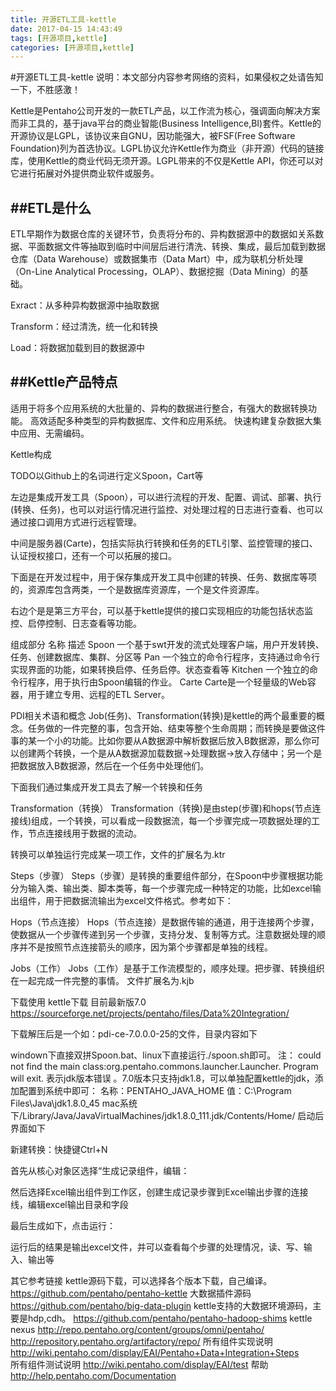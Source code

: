 ```yaml
---
title: 开源ETL工具-kettle
date: 2017-04-15 14:43:49
tags: [开源项目,kettle]
categories: [开源项目,kettle]
---
```

#开源ETL工具-kettle
说明：本文部分内容参考网络的资料，如果侵权之处请告知一下，不胜感激！

Kettle是Pentaho公司开发的一款ETL产品，以工作流为核心，强调面向解决方案而非工具的，基于java平台的商业智能(Business Intelligence,BI)套件。Kettle的开源协议是LGPL，该协议来自GNU，因功能强大，被FSF(Free Software Foundation)列为首选协议。LGPL协议允许Kettle作为商业（非开源）代码的链接库，使用Kettle的商业代码无须开源。LGPL带来的不仅是Kettle API，你还可以对它进行拓展对外提供商业软件或服务。
##  ##ETL是什么

ETL早期作为数据仓库的关键环节，负责将分布的、异构数据源中的数据如关系数据、平面数据文件等抽取到临时中间层后进行清洗、转换、集成，最后加载到数据仓库（Data Warehouse）或数据集市（Data Mart）中，成为联机分析处理（On-Line Analytical Processing，OLAP）、数据挖掘（Data Mining）的基础。


Exract：从多种异构数据源中抽取数据

Transform：经过清洗，统一化和转换

Load：将数据加载到目的数据源中



##  ##Kettle产品特点

适用于将多个应用系统的大批量的、异构的数据进行整合，有强大的数据转换功能。
高效适配多种类型的异构数据库、文件和应用系统。
快速构建复杂数据大集中应用、无需编码。

Kettle构成

TODO以Github上的名词进行定义Spoon，Cart等


左边是集成开发工具（Spoon），可以进行流程的开发、配置、调试、部署、执行(转换、任务)，也可以对运行情况进行监控、对处理过程的日志进行查看、也可以通过接口调用方式进行远程管理。

中间是服务器(Carte)，包括实际执行转换和任务的ETL引擎、监控管理的接口、认证授权接口，还有一个可以拓展的接口。

下面是在开发过程中，用于保存集成开发工具中创建的转换、任务、数据库等项的，资源库包含两类，一个是数据库资源库，一个是文件资源库。

右边个是是第三方平台，可以基于kettle提供的接口实现相应的功能包括状态监控、启停控制、日志查看等功能。


组成部分
名称
描述
Spoon
一个基于swt开发的流式处理客户端，用户开发转换、任务、创建数据库、集群、分区等
Pan
一个独立的命令行程序，支持通过命令行实现界面的功能，如果转换启停、任务启停。状态查看等
Kitchen
一个独立的命令行程序，用于执行由Spoon编辑的作业。
Carte
Carte是一个轻量级的Web容器，用于建立专用、远程的ETL Server。


PDI相关术语和概念
Job(任务)、Transformation(转换)是kettle的两个最重要的概念。任务做的一件完整的事，包含开始、结束等整个生命周期；而转换是要做这件事的某一个小的功能。比如你要从A数据源中解析数据后放入B数据源，那么你可以创建两个转换，一个是从A数据源加载数据->处理数据->放入存储中；另一个是把数据放入B数据源，然后在一个任务中处理他们。

下面我们通过集成开发工具去了解一个转换和任务

Transformation（转换）
Transformation（转换)是由step(步骤)和hops(节点连接线)组成，一个转换，可以看成一段数据流，每一个步骤完成一项数据处理的工作，节点连接线用于数据的流动。

转换可以单独运行完成某一项工作，文件的扩展名为.ktr

Steps（步骤）
Steps（步骤）是转换的重要组件部分，在Spoon中步骤根据功能分为输入类、输出类、脚本类等，每一个步骤完成一种特定的功能，比如excel输出组件，用于把数据流输出为excel文件格式。参考如下：


Hops（节点连接）
Hops（节点连接）是数据传输的通道，用于连接两个步骤，使数据从一个步骤传递到另一个步骤，支持分发、复制等方式。注意数据处理的顺序并不是按照节点连接箭头的顺序，因为第个步骤都是单独的线程。

Jobs（工作）
Jobs（工作）是基于工作流模型的，顺序处理。把步骤、转换组织在一起完成一件完整的事情。
文件扩展名为.kjb


下载使用
kettle下载 目前最新版7.0
https://sourceforge.net/projects/pentaho/files/Data%20Integration/
 
下载解压后是一个如：pdi-ce-7.0.0.0-25的文件，目录内容如下

windown下直接双拼Spoon.bat、linux下直接运行./spoon.sh即可。
注： could not find the main class:org.pentaho.commons.launcher.Launcher. Program will exit. 表示jdk版本错误 。7.0版本只支持jdk1.8，可以单独配置kettle的jdk，添加配置到系统中即可：
名称：PENTAHO_JAVA_HOME
值：C:\Program Files\Java\jdk1.8.0_45 
    mac系统下/Library/Java/JavaVirtualMachines/jdk1.8.0_111.jdk/Contents/Home/
启动后界面如下

新建转换：快捷键Ctrl+N


首先从核心对象区选择“生成记录组件，编辑：


然后选择Excel输出组件到工作区，创建生成记录步骤到Excel输出步骤的连接线，编辑excel输出目录和字段




最后生成如下，点击运行：




运行后的结果是输出excel文件，并可以查看每个步骤的处理情况，读、写、输入、输出等


其它参考链接
kettle源码下载，可以选择各个版本下载，自己编译。
https://github.com/pentaho/pentaho-kettle
大数据插件源码
https://github.com/pentaho/big-data-plugin
kettle支持的大数据环境源码，主要是hdp,cdh。
https://github.com/pentaho/pentaho-hadoop-shims
kettle nexus
http://repo.pentaho.org/content/groups/omni/pentaho/  
http://repository.pentaho.org/artifactory/repo/
所有组件实现说明
http://wiki.pentaho.com/display/EAI/Pentaho+Data+Integration+Steps  
所有组件测试说明
http://wiki.pentaho.com/display/EAI/test 
帮助
http://help.pentaho.com/Documentation 
























